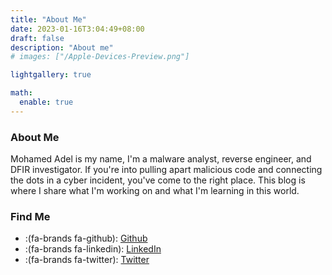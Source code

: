 ```yaml
---
title: "About Me"
date: 2023-01-16T3:04:49+08:00
draft: false
description: "About me"
# images: ["/Apple-Devices-Preview.png"]

lightgallery: true

math:
  enable: true
---
```


### About Me

Mohamed Adel is my name, I'm a malware analyst, reverse engineer, and DFIR investigator. If you're into pulling apart malicious code and connecting the dots in a cyber incident, you've come to the right place. This blog is where I share what I'm working on and what I'm learning in this world.

### Find Me

- :(fa-brands fa-github): [Github](https://github.com/d01a)
- :(fa-brands fa-linkedin): [LinkedIn](https://www.linkedin.com/in/mohamedadel46)
- :(fa-brands fa-twitter): [Twitter](https://twitter.com/0xd01a)

